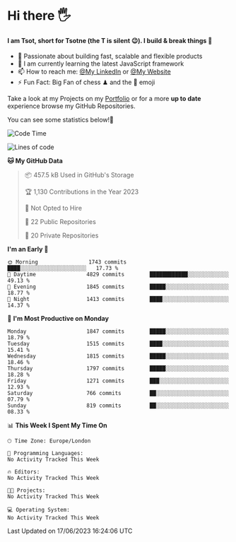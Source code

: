 # Hi there :raised_hand_with_fingers_splayed:
#### I am Tsot, short for Tsotne (the T is silent :wink:). I build & break things :space_invader:
- :telescope: Passionate about building fast, scalable and flexible products
- :seedling: I am currently learning the latest JavaScript framework 
- :mailbox: How to reach me: [@My LinkedIn](https://www.linkedin.com/in/tsotne-gvadzabia/) or [@My Website](https://tsotne.co.uk/contact)
- :zap: Fun Fact: Big Fan of chess ♟ and the 👾 emoji

Take a look at my Projects on my [Portfolio](https://tsotne.co.uk/) or for a more **up to date** experience browse my GitHub Repositories.

You can see some statistics below!:space_invader:
<!--START_SECTION:waka-->
![Code Time](http://img.shields.io/badge/Code%20Time-761%20hrs%202%20mins-blue)

![Lines of code](https://img.shields.io/badge/From%20Hello%20World%20I%27ve%20Written-5.4%20million%20lines%20of%20code-blue)

**🐱 My GitHub Data** 

> 📦 457.5 kB Used in GitHub's Storage 
 > 
> 🏆 1,130 Contributions in the Year 2023
 > 
> 🚫 Not Opted to Hire
 > 
> 📜 22 Public Repositories 
 > 
> 🔑 20 Private Repositories 
 > 
**I'm an Early 🐤** 

```text
🌞 Morning                1743 commits        ████░░░░░░░░░░░░░░░░░░░░░   17.73 % 
🌆 Daytime                4829 commits        ████████████░░░░░░░░░░░░░   49.13 % 
🌃 Evening                1845 commits        █████░░░░░░░░░░░░░░░░░░░░   18.77 % 
🌙 Night                  1413 commits        ████░░░░░░░░░░░░░░░░░░░░░   14.37 % 
```
📅 **I'm Most Productive on Monday** 

```text
Monday                   1847 commits        █████░░░░░░░░░░░░░░░░░░░░   18.79 % 
Tuesday                  1515 commits        ████░░░░░░░░░░░░░░░░░░░░░   15.41 % 
Wednesday                1815 commits        █████░░░░░░░░░░░░░░░░░░░░   18.46 % 
Thursday                 1797 commits        █████░░░░░░░░░░░░░░░░░░░░   18.28 % 
Friday                   1271 commits        ███░░░░░░░░░░░░░░░░░░░░░░   12.93 % 
Saturday                 766 commits         ██░░░░░░░░░░░░░░░░░░░░░░░   07.79 % 
Sunday                   819 commits         ██░░░░░░░░░░░░░░░░░░░░░░░   08.33 % 
```


📊 **This Week I Spent My Time On** 

```text
🕑︎ Time Zone: Europe/London

💬 Programming Languages: 
No Activity Tracked This Week

🔥 Editors: 
No Activity Tracked This Week

🐱‍💻 Projects: 
No Activity Tracked This Week

💻 Operating System: 
No Activity Tracked This Week
```


 Last Updated on 17/06/2023 16:24:06 UTC
<!--END_SECTION:waka-->
